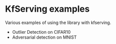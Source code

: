 # KfServing examples

Various examples of using the library with kfserving.

 * Outlier Detection on CIFAR10
 * Adversarial detection on MNIST

